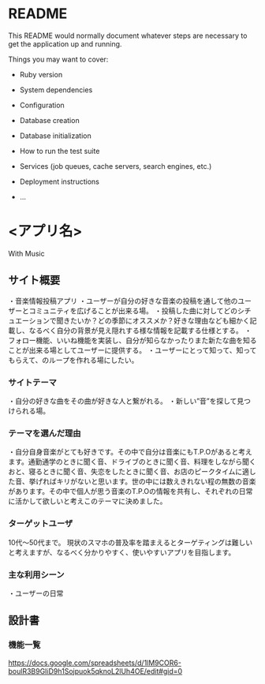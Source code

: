 # README

This README would normally document whatever steps are necessary to get the
application up and running.

Things you may want to cover:

* Ruby version

* System dependencies

* Configuration

* Database creation

* Database initialization

* How to run the test suite

* Services (job queues, cache servers, search engines, etc.)

* Deployment instructions

* ...
# <アプリ名>
With Music
## サイト概要
・音楽情報投稿アプリ
・ユーザーが自分の好きな音楽の投稿を通して他のユーザーとコミュニティを広げることが出来る場。
・投稿した曲に対してどのシチュエーションで聞きたいか？どの季節にオススメか？好きな理由なども細かく記載し、なるべく自分の背景が見え隠れする様な情報を記載する仕様とする。
・フォロー機能、いいね機能を実装し、自分が知らなかったりまた新たな曲を知ることが出来る場としてユーザーに提供する。
・ユーザーにとって知って、知ってもらえて、のループを作れる場にしたい。
### サイトテーマ
・自分の好きな曲をその曲が好きな人と繋がれる。
・新しい”音”を探して見つけられる場。
### テーマを選んだ理由
・自分自身音楽がとても好きです。その中で自分は音楽にもT.P.Oがあると考えます。通勤通学のときに聞く音、ドライブのときに聞く音、料理をしながら聞くおと、寝るときに聞く音、失恋をしたときに聞く音、お店のピークタイムに適した音、挙げればキリがないと思います。世の中には数えきれない程の無数の音楽があります。その中で個人が思う音楽のT.P.Oの情報を共有し、それぞれの日常に活かして欲しいと考えこのテーマに決めました。
### ターゲットユーザ
10代〜50代まで。
現状のスマホの普及率を踏まえるとターゲティングは難しいと考えますが、なるべく分かりやすく、使いやすいアプリを目指します。
### 主な利用シーン
・ユーザーの日常
## 設計書

### 機能一覧
https://docs.google.com/spreadsheets/d/1lM9COR6-boulR3B9GIiD9h1Sojpuok5qknoL2lUh4OE/edit#gid=0
